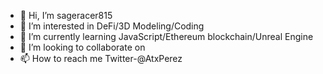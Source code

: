- 👋 Hi, I’m sageracer815
- 👀 I’m interested in DeFi/3D Modeling/Coding
- 🌱 I’m currently learning JavaScript/Ethereum blockchain/Unreal Engine
- 💞️ I’m looking to collaborate on 
- 📫 How to reach me Twitter-@AtxPerez

<!---
sageracer815/sageracer815 is a ✨ special ✨ repository because its `README.md` (this file) appears on your GitHub profile.
You can click the Preview link to take a look at your changes.
--->
